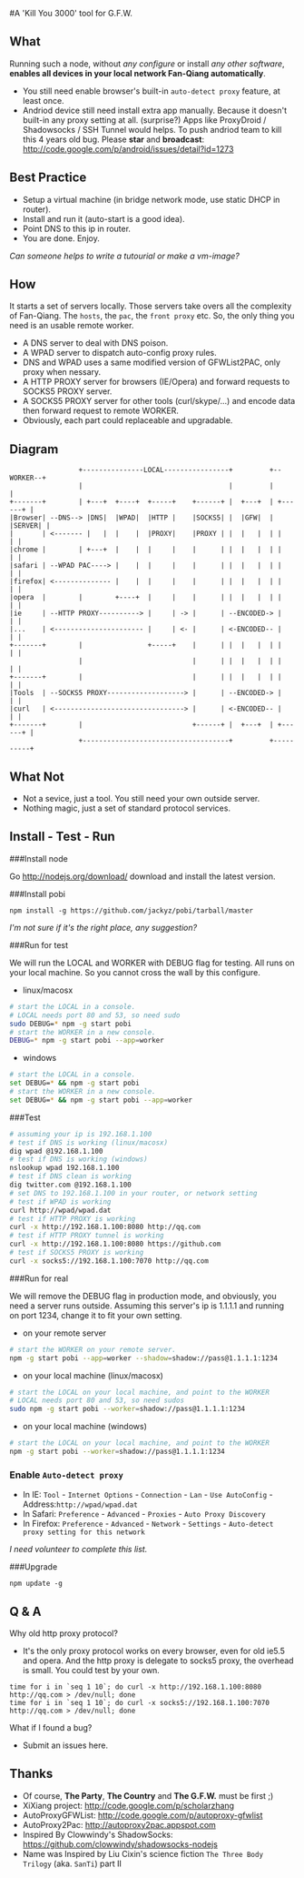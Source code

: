 #A 'Kill You 3000' tool for G.F.W.

What
----
Running such a node, without *any configure* or install *any other software*, **enables all devices in your local network Fan-Qiang automatically**.

* You still need enable browser's built-in `auto-detect proxy` feature, at least once.
* Andriod device still need install extra app manually. Because it doesn't built-in any proxy setting at all. (surprise?) Apps like ProxyDroid / Shadowsocks / SSH Tunnel would helps. To push andriod team to kill this 4 years old bug. Please **star** and **broadcast**: http://code.google.com/p/android/issues/detail?id=1273

Best Practice
-------------
* Setup a virtual machine (in bridge network mode, use static DHCP in router).
* Install and run it (auto-start is a good idea).
* Point DNS to this ip in router.
* You are done. Enjoy.

_Can someone helps to write a tutourial or make a vm-image?_

How
---
It starts a set of servers locally. Those servers take overs all the complexity of Fan-Qiang. The `hosts`, the `pac`, the `front proxy` etc. So, the only thing you need is an usable remote worker.
* A DNS server to deal with DNS poison.
* A WPAD server to dispatch auto-config proxy rules.
* DNS and WPAD uses a same modified version of GFWList2PAC, only proxy when nessary.
* A HTTP PROXY server for browsers (IE/Opera) and forward requests to SOCKS5 PROXY server.
* A SOCKS5 PROXY server for other tools (curl/skype/...) and encode data then forward request to remote WORKER.
* Obviously, each part could replaceable and upgradable.

Diagram
-------
```
                 +---------------LOCAL----------------+         +--WORKER--+
                 |                                    |         |          |
+-------+        | +---+  +----+  +-----+    +------+ |  +---+  | +------+ |
|Browser| --DNS--> |DNS|  |WPAD|  |HTTP |    |SOCKS5| |  |GFW|  | |SERVER| |
|       | <------- |   |  |    |  |PROXY|    |PROXY | |  |   |  | |      | |
|chrome |        | +---+  |    |  |     |    |      | |  |   |  | |      | |
|safari | --WPAD PAC----> |    |  |     |    |      | |  |   |  | |      | |
|firefox| <-------------- |    |  |     |    |      | |  |   |  | |      | |
|opera  |        |        +----+  |     |    |      | |  |   |  | |      | |
|ie     | --HTTP PROXY----------> |     | -> |      | --ENCODED-> |      | |
|...    | <---------------------- |     | <- |      | <-ENCODED-- |      | |
+-------+        |                +-----+    |      | |  |   |  | |      | |
                 |                           |      | |  |   |  | |      | |
+-------+        |                           |      | |  |   |  | |      | |
|Tools  | --SOCKS5 PROXY-------------------> |      | --ENCODED-> |      | |
|curl   | <--------------------------------> |      | <-ENCODED-- |      | |
+-------+        |                           +------+ |  +---+  | +------+ |
                 +------------------------------------+         +----------+
```

What Not
--------
* Not a sevice, just a tool. You still need your own outside server.
* Nothing magic, just a set of standard protocol services.

Install - Test - Run
--------------------

###Install node

Go http://nodejs.org/download/ download and install the latest version.

###Install pobi

```
npm install -g https://github.com/jackyz/pobi/tarball/master
```
_I'm not sure if it's the right place, any suggestion?_

###Run for test

We will run the LOCAL and WORKER with DEBUG flag for testing. All runs on your local machine. So you cannot cross the wall by this configure.

  * linux/macosx

```bash
# start the LOCAL in a console.
# LOCAL needs port 80 and 53, so need sudo
sudo DEBUG=* npm -g start pobi
# start the WORKER in a new console.
DEBUG=* npm -g start pobi --app=worker
```

  * windows

```bash
# start the LOCAL in a console.
set DEBUG=* && npm -g start pobi
# start the WORKER in a new console.
set DEBUG=* && npm -g start pobi --app=worker
```

###Test

```bash
# assuming your ip is 192.168.1.100
# test if DNS is working (linux/macosx)
dig wpad @192.168.1.100
# test if DNS is working (windows)
nslookup wpad 192.168.1.100
# test if DNS clean is working
dig twitter.com @192.168.1.100
# set DNS to 192.168.1.100 in your router, or network setting
# test if WPAD is working
curl http://wpad/wpad.dat
# test if HTTP PROXY is working
curl -x http://192.168.1.100:8080 http://qq.com
# test if HTTP PROXY tunnel is working
curl -x http://192.168.1.100:8080 https://github.com
# test if SOCKS5 PROXY is working
curl -x socks5://192.168.1.100:7070 http://qq.com
```

###Run for real

We will remove the DEBUG flag in production mode, and obviously, you need a server runs outside. Assuming this server's ip is 1.1.1.1 and running on port 1234, change it to fit your own setting.

  * on your remote server

```bash
# start the WORKER on your remote server.
npm -g start pobi --app=worker --shadow=shadow://pass@1.1.1.1:1234
```

  * on your local machine (linux/macosx)

```bash
# start the LOCAL on your local machine, and point to the WORKER
# LOCAL needs port 80 and 53, so need sudos
sudo npm -g start pobi --worker=shadow://pass@1.1.1.1:1234
```

  * on your local machine (windows)

```bash
# start the LOCAL on your local machine, and point to the WORKER
npm -g start pobi --worker=shadow://pass@1.1.1.1:1234
```

### Enable `Auto-detect proxy`

* In IE: `Tool` - `Internet Options` - `Connection` - `Lan` - `Use AutoConfig` - Address:`http://wpad/wpad.dat`
* In Safari: `Preference` - `Advanced` - `Proxies` - `Auto Proxy Discovery`
* In Firefox: `Preference` - `Advanced` - `Network` - `Settings` - `Auto-detect proxy setting for this network`

_I need volunteer to complete this list._

###Upgrade

```
npm update -g
```

Q & A
-----

Why old http proxy protocol?

* It's the only proxy protocol works on every browser, even for old ie5.5 and opera. And the http proxy is delegate to socks5 proxy, the overhead is small. You could test by your own.

```
time for i in `seq 1 10`; do curl -x http://192.168.1.100:8080 http://qq.com > /dev/null; done
time for i in `seq 1 10`; do curl -x socks5://192.168.1.100:7070 http://qq.com > /dev/null; done
```

What if I found a bug?

* Submit an issues here.

Thanks
------

* Of course, __The Party__, __The Country__ and __The G.F.W.__ must be first ;)
* XiXiang project: http://code.google.com/p/scholarzhang
* AutoProxyGFWList: http://code.google.com/p/autoproxy-gfwlist
* AutoProxy2Pac: http://autoproxy2pac.appspot.com
* Inspired By Clowwindy's ShadowSocks: https://github.com/clowwindy/shadowsocks-nodejs
* Name was Inspired by Liu Cixin's science fiction `The Three Body Trilogy` (aka. `SanTi`) part II
